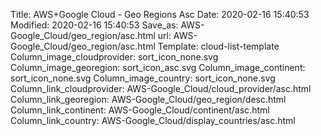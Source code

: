 Title: AWS+Google Cloud - Geo Regions Asc
Date: 2020-02-16 15:40:53
Modified: 2020-02-16 15:40:53
Save_as: AWS-Google_Cloud/geo_region/asc.html
url: AWS-Google_Cloud/geo_region/asc.html
Template: cloud-list-template
Column_image_cloudprovider: sort_icon_none.svg
Column_image_georegion: sort_icon_asc.svg
Column_image_continent: sort_icon_none.svg
Column_image_country: sort_icon_none.svg
Column_link_cloudprovider: AWS-Google_Cloud/cloud_provider/asc.html
Column_link_georegion: AWS-Google_Cloud/geo_region/desc.html
Column_link_continent: AWS-Google_Cloud/continent/asc.html
Column_link_country: AWS-Google_Cloud/display_countries/asc.html
